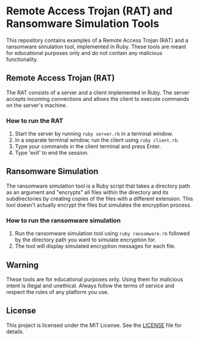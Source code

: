 # Remote Access Trojan (RAT) and Ransomware Simulation Tools

This repository contains examples of a Remote Access Trojan (RAT) and a ransomware simulation tool, implemented in Ruby. These tools are meant for educational purposes only and do not contain any malicious functionality.

## Remote Access Trojan (RAT)

The RAT consists of a server and a client implemented in Ruby. The server accepts incoming connections and allows the client to execute commands on the server's machine.

### How to run the RAT

1. Start the server by running `ruby server.rb` in a terminal window.
2. In a separate terminal window, run the client using `ruby client.rb`.
3. Type your commands in the client terminal and press Enter.
4. Type 'exit' to end the session.

## Ransomware Simulation

The ransomware simulation tool is a Ruby script that takes a directory path as an argument and "encrypts" all files within the directory and its subdirectories by creating copies of the files with a different extension. This tool doesn't actually encrypt the files but simulates the encryption process.

### How to run the ransomware simulation

1. Run the ransomware simulation tool using `ruby ransomware.rb` followed by the directory path you want to simulate encryption for.
2. The tool will display simulated encryption messages for each file.

## Warning

These tools are for educational purposes only. Using them for malicious intent is illegal and unethical. Always follow the terms of service and respect the rules of any platform you use.

## License

This project is licensed under the MIT License. See the [LICENSE](LICENSE) file for details.
